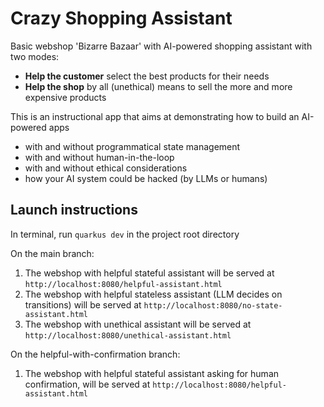 # Crazy Shopping Assistant
Basic webshop 'Bizarre Bazaar' with AI-powered shopping assistant with two modes:
- **Help the customer** select the best products for their needs
- **Help the shop** by all (unethical) means to sell the more and more expensive products

This is an instructional app that aims at demonstrating how to build an AI-powered apps
- with and without programmatical state management
- with and without human-in-the-loop
- with and without ethical considerations
- how your AI system could be hacked (by LLMs or humans)


## Launch instructions
In terminal, run `quarkus dev` in the project root directory

On the main branch:
1. The webshop with helpful stateful assistant will be served at `http://localhost:8080/helpful-assistant.html`
2. The webshop with helpful stateless assistant (LLM decides on transitions) will be served at `http://localhost:8080/no-state-assistant.html`
3. The webshop with unethical assistant will be served at `http://localhost:8080/unethical-assistant.html`

On the helpful-with-confirmation branch:
1. The webshop with helpful stateful assistant asking for human confirmation, will be served at `http://localhost:8080/helpful-assistant.html`